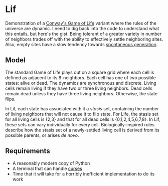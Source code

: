 # Lif

Demonstration of a
[Conway's Game of Life](http://en.wikipedia.org/wiki/Conway%27s_Game_of_Life)
variant where the rules of the universe are dynamic. I need to dig
back into the code to understand what this entails, but here's the
gist. Being tolerant of a greater variety in number of neighbors
trades off with the ability to effectively settle neighboring
sites. Also, empty sites have a slow tendency towards [spontaneous generation](http://en.wikipedia.org/wiki/Spontaneous_generation).

## Model

The standard Game of Life plays out on a square grid where each cell
is defined as adjacent to its 8-neighbors. Each cell has one of two
possible states: alive or dead. The dynamics are synchronous and
discrete. Living cells remain living if they have two or three living
neighbors. Dead cells remain dead unless they have three living
neighbors. Otherwise, the state flips.

In Lif, each state has associated with it a *stasis* set,
containing the number of living neighbors that will not cause it to
flip state. For Life, the stasis set for all living cells is {2,3} and that
for all dead cells is {0,1,2,4,5,6,7,8}. In Lif, these sets can vary
individually for every cell. Biologically-inspired rules describe how
the stasis set of a newly-settled living cell is derived from its
possible parents, or arises *de novo*.

## Requirements

* A reasonably modern copy of Python
* A terminal that can handle
  [curses](http://en.wikipedia.org/wiki/Curses_%28programming_library%29)
* Time that it will take for a horribly inefficient implementation to
  do its work
